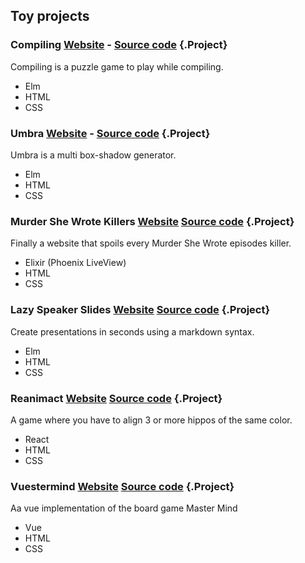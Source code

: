 ## Toy projects

### Compiling [Website](https://carlotm.github.io/compiling) - [Source code](https://github.com/carlotm/compiling) {.Project}

Compiling is a puzzle game to play while compiling.

- Elm
- HTML
- CSS

### Umbra [Website](https://carlotm.github.io/umbra) - [Source code](https://github.com/carlotm/umbra) {.Project}

Umbra is a multi box-shadow generator.

- Elm
- HTML
- CSS

### Murder She Wrote Killers [Website](https://murder-she-wrote.fly.dev) [Source code](https://github.com/carlotm/murder-she-wrote) {.Project}

Finally a website that spoils every Murder She Wrote episodes killer.

- Elixir (Phoenix LiveView)
- HTML
- CSS

### Lazy Speaker Slides [Website](https://carlotm.github.io/lazy-speaker-slides) [Source code](https://github.com/carlotm/lazy-speaker-slides) {.Project}

Create presentations in seconds using a markdown syntax.

- Elm
- HTML
- CSS

### Reanimact [Website](https://carlotm.github.io/reanimact) [Source code](https://github.com/carlotm/reanimact) {.Project}

A game where you have to align 3 or more hippos of the same color.

- React
- HTML
- CSS

### Vuestermind [Website](https://carlotm.github.io/vuestermind/) [Source code](https://github.com/carlotm/vuestermind) {.Project}

Aa vue implementation of the board game Master Mind

- Vue
- HTML
- CSS
